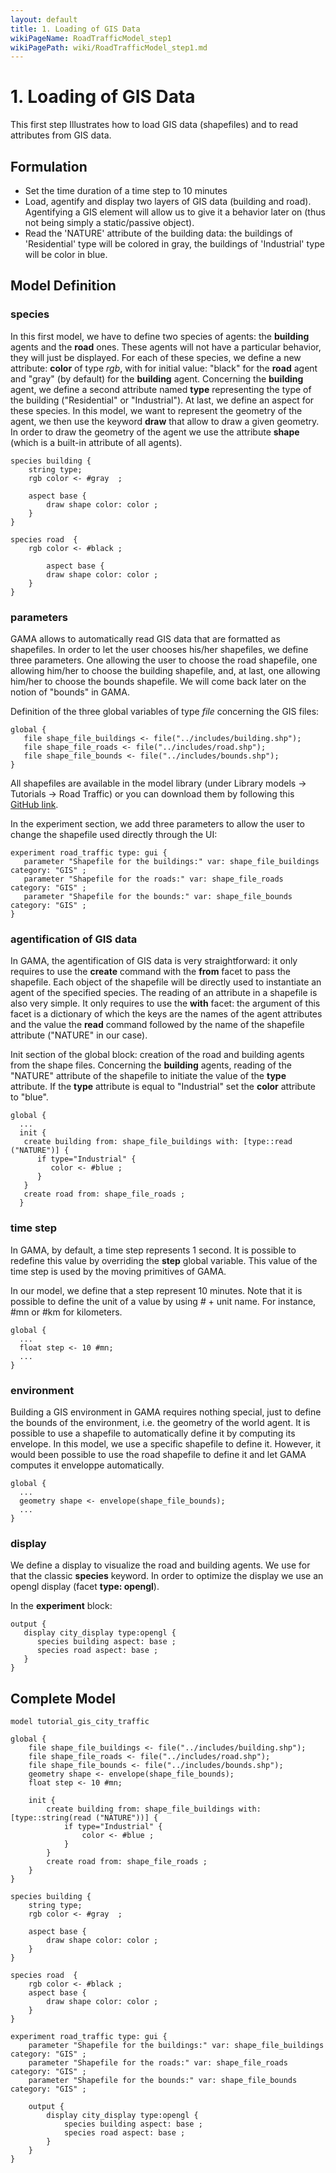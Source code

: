 ```yaml
---
layout: default
title: 1. Loading of GIS Data
wikiPageName: RoadTrafficModel_step1
wikiPagePath: wiki/RoadTrafficModel_step1.md
---
```

# 1. Loading of GIS Data
This first step Illustrates how to load GIS data (shapefiles) and to read attributes from GIS data.







## Formulation
  * Set the time duration of a time step to 10 minutes
  * Load, agentify and display two layers of GIS data (building and road). Agentifying a GIS element will allow us to give it a behavior later on (thus not being simply a static/passive object).
  * Read the 'NATURE' attribute of the building data: the buildings of 'Residential' type will be colored in gray, the buildings of 'Industrial' type will be color in blue.





## Model Definition

### species
In this first model, we have to define two species of agents: the **building** agents and the **road** ones. These agents will not have a particular behavior, they will just be displayed.
For each of these species, we define a new attribute: **color** of type _rgb_, with for initial value: "black" for the **road** agent and "gray" (by default) for the **building** agent.
Concerning the **building** agent, we define a second attribute named **type** representing the type of the building ("Residential" or "Industrial").
At last, we define an aspect for these species. In this model, we want to represent the geometry of the agent, we then use the keyword **draw** that allow to draw a given geometry. In order to draw the geometry of the agent we use the attribute **shape** (which is a built-in attribute of all agents).


```
species building {
	string type; 
	rgb color <- #gray  ;
	
	aspect base {
		draw shape color: color ;
	}
}

species road  {
	rgb color <- #black ;
	
        aspect base {
		draw shape color: color ;
	}
}
```


### parameters
GAMA allows to automatically read GIS data that are formatted as shapefiles. In order to let the user chooses his/her shapefiles, we define three parameters. One allowing the user to choose the road shapefile, one allowing him/her to choose the building shapefile, and, at last, one allowing him/her to choose the bounds shapefile. We will come back later on the notion of "bounds" in GAMA.

Definition of the three global variables of type _file_ concerning the GIS files:
```
global {
   file shape_file_buildings <- file("../includes/building.shp");
   file shape_file_roads <- file("../includes/road.shp");
   file shape_file_bounds <- file("../includes/bounds.shp");
}
```

All shapefiles are available in the model library (under Library models -> Tutorials -> Road Traffic) or you can download them by following this [GitHub link](https://github.com/gama-platform/gama/tree/master/msi.gama.models/models/Tutorials/Road%20Traffic/includes).

In the experiment section, we add three parameters to allow the user to change the shapefile used directly through the UI:
```
experiment road_traffic type: gui {
   parameter "Shapefile for the buildings:" var: shape_file_buildings category: "GIS" ;
   parameter "Shapefile for the roads:" var: shape_file_roads category: "GIS" ;
   parameter "Shapefile for the bounds:" var: shape_file_bounds category: "GIS" ;
}
```

### agentification of GIS data

In GAMA, the agentification of GIS data is very straightforward: it only requires to use the **create** command with the **from** facet to pass the shapefile. Each object of the shapefile will be directly used to instantiate an agent of the specified species. The reading of an attribute in a shapefile is also very simple. It only requires to use the **with** facet: the argument of this facet is a dictionary of which the keys are the names of the agent attributes and the value the **read** command followed by the name of the shapefile attribute ("NATURE" in our case).

Init section of the global block: creation of the road and building agents from the shape files. Concerning the **building** agents, reading of the "NATURE" attribute of the shapefile to initiate the value of the **type** attribute. If the **type** attribute is equal to "Industrial" set the **color** attribute to "blue".
```
global {
  ...
  init {
   create building from: shape_file_buildings with: [type::read ("NATURE")] {
      if type="Industrial" {
         color <- #blue ;
      }
   }
   create road from: shape_file_roads ;
  } 
```

### time step
In GAMA, by default, a time step represents 1 second. It is possible to redefine this value by overriding the **step** global variable. This value of the time step is used by the moving primitives of GAMA.

In our model, we define that a step represent 10 minutes. Note that it is possible to define the unit of a value by using _#_ + unit name. For instance, #mn or #km for kilometers.

```
global {
  ...
  float step <- 10 #mn;
  ...
}
```
### environment
Building a GIS environment in GAMA requires nothing special, just to define the bounds of the environment, i.e. the geometry of the world agent. It is possible to use a shapefile to automatically define it by computing its envelope. In this model, we use a specific shapefile to define it. However, it would been possible to use the road shapefile to define it and let GAMA computes it enveloppe automatically.

```
global {
  ...
  geometry shape <- envelope(shape_file_bounds); 
  ...
}
```

### display
We define a display to visualize the road and building agents. We use for that the classic **species** keyword. In order to optimize the display we use an opengl display (facet **type: opengl**).

In the **experiment** block:
```
output {
   display city_display type:opengl {
      species building aspect: base ;
      species road aspect: base ;
   }
}
```





## Complete Model

```
model tutorial_gis_city_traffic

global {
	file shape_file_buildings <- file("../includes/building.shp");
	file shape_file_roads <- file("../includes/road.shp");
	file shape_file_bounds <- file("../includes/bounds.shp");
	geometry shape <- envelope(shape_file_bounds);
	float step <- 10 #mn;
	
	init {
		create building from: shape_file_buildings with: [type::string(read ("NATURE"))] {
			if type="Industrial" {
				color <- #blue ;
			}
		}
		create road from: shape_file_roads ;
	}
}

species building {
	string type; 
	rgb color <- #gray  ;
	
	aspect base {
		draw shape color: color ;
	}
}

species road  {
	rgb color <- #black ;
	aspect base {
		draw shape color: color ;
	}
}

experiment road_traffic type: gui {
	parameter "Shapefile for the buildings:" var: shape_file_buildings category: "GIS" ;
	parameter "Shapefile for the roads:" var: shape_file_roads category: "GIS" ;
	parameter "Shapefile for the bounds:" var: shape_file_bounds category: "GIS" ;
	
	output {
		display city_display type:opengl {
			species building aspect: base ;
			species road aspect: base ;
		}
	}
}
```
